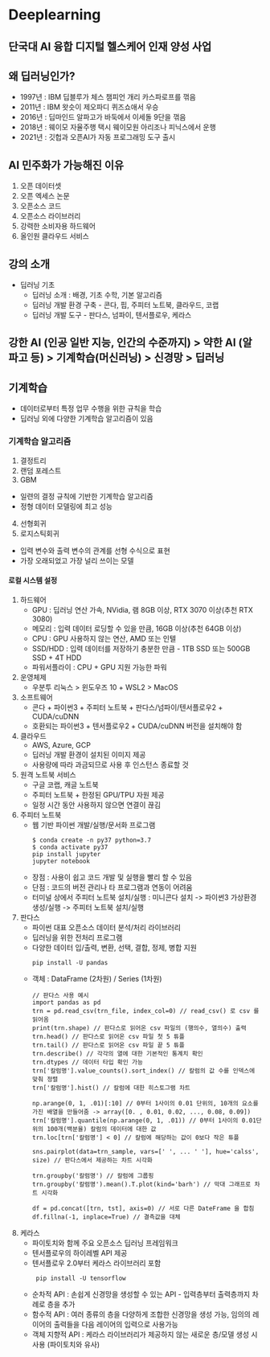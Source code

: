 # Deeplearning
단국대 AI 융합 디지털 헬스케어 인재 양성 사업
---

## 왜 딥러닝인가?
- 1997년 : IBM 딥블루가 체스 챔피언 개리 카스파로프를 꺾음
- 2011년 : IBM 왓슷이 제오파디 퀴즈쇼애서 우승
- 2016년 : 딥마인드 알파고가 바둑에서 이세돌 9단을 꺾음
- 2018년 : 웨이모 자율주행 택시 웨이모원 아리조나 피닉스에서 운행
- 2021년 : 깃헙과 오픈AI가 자동 프로그래밍 도구 출시


## AI 민주화가 가능해진 이유
1. 오픈 데이터셋
2. 오픈 엑세스 논문
3. 오픈소스 코드
4. 오픈소스 라이브러리
5. 강력한 소비자용 하드웨어
6. 올인원 클라우드 서비스


## 강의 소개
- 딥러닝 기초
  - 딥러닝 소개 : 배경, 기초 수학, 기본 알고리즘
  - 딥러닝 개발 환경 구축 - 콘다, 핍, 주피터 노트북, 클라우드, 코랩
  - 딥러닝 개발 도구 - 판다스, 넘파이, 텐서플로우, 케라스


## 강한 AI (인공 일반 지능, 인간의 수준까지) > 약한 AI (알파고 등) > 기계학습(머신러닝) > 신경망 > 딥러닝

## 기계학습
- 데이터로부터 특정 업무 수행을 위한 규칙을 학습
- 딥러닝 외에 다양한 기계학습 알고리즘이 있음

### 기계학습 알고리즘
1. 결정트리
2. 랜덤 포레스트
3. GBM
- 일련의 결정 규칙에 기반한 기계학습 알고리즘
- 정형 데이터 모델링에 최고 성능
4. 선형회귀
5. 로지스틱회귀
- 입력 변수와 출력 변수의 관계를 선형 수식으로 표현
- 가장 오래되었고 가장 널리 쓰이는 모델


#### 로컬 시스템 설정
1. 하드웨어
   - GPU : 딥러닝 연산 가속, NVidia, 램 8GB 이상, RTX 3070 이상(추천 RTX 3080)
   - 메모리 : 입력 데이터 로딩할 수 있을 만큼, 16GB 이상(추천 64GB 이상)
   - CPU : GPU 사용하지 않는 연산, AMD 또는 인텔
   - SSD/HDD : 입력 데이터를 저장하기 충분한 만큼 - 1TB SSD 또는 500GB SSD + 4T HDD
   - 파워서플라이 : CPU + GPU 지원 가능한 파워
2. 운영체제
   - 우분투 리눅스 > 윈도우즈 10 + WSL2 > MacOS
3. 소프트웨어
   - 콘다 + 파이썬3 + 주피터 노트북 + 판다스/넘파이/텐서플로우2 + CUDA/cuDNN
   - 호환되는 파이썬3 + 텐서플로우2 + CUDA/cuDNN 버전을 설치해야 함
4. 클라우드
   - AWS, Azure, GCP
   - 딥러닝 개발 환경이 설치된 이미지 제공
   - 사용량에 따라 과금되므로 사용 후 인스턴스 종료할 것
5. 원격 노트북 서비스
   - 구글 코랩, 캐글 노트북
   - 주피터 노트북 + 한정된 GPU/TPU 자원 제공
   - 일정 시간 동안 사용하지 않으면 연결이 끊김
6. 주피터 노트북
   - 웹 기반 파이썬 개발/실행/문서화 프로그램
     ```
     $ conda create -n py37 python=3.7
     $ conda activate py37
     pip install jupyter
     jupyter notebook
     ```
   - 장점 : 사용이 쉽고 코드 개발 및 실행을 빨리 할 수 있음
   - 단점 : 코드의 버전 관리나 타 프로그램과 연동이 어려움
   - 터미널 상에서 주피터 노트북 설치/실행 : 미니콘다 설치 -> 파이썬3 가상환경 생성/실행 -> 주피터 노트북 설치/실행
7. 판다스
   - 파이썬 대표 오픈소스 데이터 분석/처리 라이브러리
   - 딥러닝을 위한 전처리 프로그램
   - 다양한 데이터 입/출력, 변환, 선택, 결합, 정제, 병합 지원
     ```
     pip install -U pandas
     ```
   - 객체 : DataFrame (2차원) / Series (1차원)
     ```
     // 판다스 사용 예시
     import pandas as pd
     trn = pd.read_csv(trn_file, index_col=0) // read_csv() 로 csv 를 읽어옴
     print(trn.shape) // 판다스로 읽어온 csv 파일의 (행의수, 열의수) 출력
     trn.head() // 판다스로 읽어온 csv 파일 첫 5 튜플
     trn.tail() // 판다스로 읽어온 csv 파일 끝 5 튜플
     trn.describe() // 각각의 열에 대한 기본적인 통계치 확인
     trn.dtypes // 데이터 타입 확인 가능
     trn['칼럼명'].value_counts().sort_index() // 칼럼의 값 수를 인덱스에 맞춰 정렬
     trn['칼럼명'].hist() // 칼럼에 대한 히스토그램 차트

     np.arange(0, 1, .01)[:10] // 0부터 1사이의 0.01 단위의, 10개의 요소를 가진 배열을 만들어줌 -> array([0. , 0.01, 0.02, ..., 0.08, 0.09])
     trn['칼럼명'].quantile(np.arange(0, 1, .01)) // 0부터 1사이의 0.01단위의 100개(백분율) 칼럼의 데이터에 대한 값
     trn.loc[trn['칼럼명'] < 0] // 칼럼에 해당하는 값이 0보다 작은 튜플

     sns.pairplot(data=trn_sample, vars=[' ', ... ' '], hue='calss', size) // 판다스에서 제공하는 차트 시각화

     trn.groupby('칼럼명') // 칼럼에 그룹핑
     trn.groupby('칼럼명').mean().T.plot(kind='barh') // 막대 그래프로 차트 시각화

     df = pd.concat([trn, tst], axis=0) // 서로 다른 DateFrame 을 합침
     df.fillna(-1, inplace=True) // 결측값을 대체
     ```
8. 케라스
   - 파이토치와 함께 주요 오픈소스 딥러닝 프레임워크
   - 텐서플로우의 하이레벨 API 제공
   - 텐서플로우 2.0부터 케라스 라이브러리 포함
     ```
      pip install -U tensorflow
     ```
   - 순차적 API : 손쉽게 신경망을 생성할 수 있는 API - 입력층부터 출력층까지 차례로 층을 추가
   - 함수적 API : 여러 종류의 층을 다양하게 조합한 신경망을 생성 가능, 임의의 레이어의 출력들을 다음 레이어의 입력으로 사용가능
   - 객체 지향적 API : 케라스 라이브러리가 제공하지 않는 새로운 층/모델 생성 시 사용 (파이토치와 유사)
